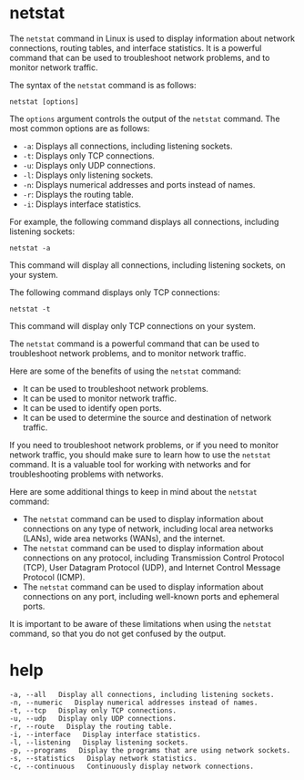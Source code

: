 # netstat 

The `netstat` command in Linux is used to display information about network connections, routing tables, and interface statistics. It is a powerful command that can be used to troubleshoot network problems, and to monitor network traffic.

The syntax of the `netstat` command is as follows:

```
netstat [options]
```

The `options` argument controls the output of the `netstat` command. The most common options are as follows:

* `-a`: Displays all connections, including listening sockets.
* `-t`: Displays only TCP connections.
* `-u`: Displays only UDP connections.
* `-l`: Displays only listening sockets.
* `-n`: Displays numerical addresses and ports instead of names.
* `-r`: Displays the routing table.
* `-i`: Displays interface statistics.

For example, the following command displays all connections, including listening sockets:

```
netstat -a
```

This command will display all connections, including listening sockets, on your system.

The following command displays only TCP connections:

```
netstat -t
```

This command will display only TCP connections on your system.

The `netstat` command is a powerful command that can be used to troubleshoot network problems, and to monitor network traffic.

Here are some of the benefits of using the `netstat` command:

* It can be used to troubleshoot network problems.
* It can be used to monitor network traffic.
* It can be used to identify open ports.
* It can be used to determine the source and destination of network traffic.

If you need to troubleshoot network problems, or if you need to monitor network traffic, you should make sure to learn how to use the `netstat` command. It is a valuable tool for working with networks and for troubleshooting problems with networks.

Here are some additional things to keep in mind about the `netstat` command:

* The `netstat` command can be used to display information about connections on any type of network, including local area networks (LANs), wide area networks (WANs), and the internet.
* The `netstat` command can be used to display information about connections on any protocol, including Transmission Control Protocol (TCP), User Datagram Protocol (UDP), and Internet Control Message Protocol (ICMP).
* The `netstat` command can be used to display information about connections on any port, including well-known ports and ephemeral ports.

It is important to be aware of these limitations when using the `netstat` command, so that you do not get confused by the output.
# help 

```
-a, --all   Display all connections, including listening sockets.
-n, --numeric   Display numerical addresses instead of names.
-t, --tcp   Display only TCP connections.
-u, --udp   Display only UDP connections.
-r, --route   Display the routing table.
-i, --interface   Display interface statistics.
-l, --listening   Display listening sockets.
-p, --programs   Display the programs that are using network sockets.
-s, --statistics   Display network statistics.
-c, --continuous   Continuously display network connections.
```



